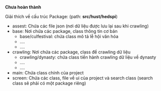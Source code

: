 **Chưa hoàn thành**

Giải thích về cấu trúc Package: (path: **src/hust/hedspi**)
- assest: Chứa các file json (nơi dữ liệu được lưu lại sau khi crawling)
- base: Nơi chứa các package, class thông tin cơ bản
    + base/culfestival: chứa class mô tả lễ hội văn hóa
    + ....
    + ....
- crawling: Nơi chứa các package, class để crawling dữ liệu
    + crawling/dynasty: chứa class tiến hành crawling dữ liệu về dynasty
    + ....
    + ....
- main: Chứa class chính của project
- screen: Chứa các class, file về ui của project và search class (search class sẽ phải có một package riêng)
